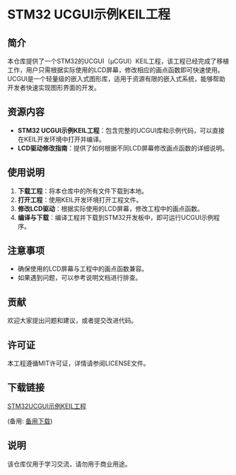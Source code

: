 # STM32 UCGUI示例KEIL工程

## 简介
本仓库提供了一个STM32的UCGUI（µCGUI）KEIL工程，该工程已经完成了移植工作，用户只需根据实际使用的LCD屏幕，修改相应的画点函数即可快速使用。UCGUI是一个轻量级的嵌入式图形库，适用于资源有限的嵌入式系统，能够帮助开发者快速实现图形界面的开发。

## 资源内容
- **STM32 UCGUI示例KEIL工程**：包含完整的UCGUI库和示例代码，可以直接在KEIL开发环境中打开并编译。
- **LCD驱动修改指南**：提供了如何根据不同LCD屏幕修改画点函数的详细说明。

## 使用说明
1. **下载工程**：将本仓库中的所有文件下载到本地。
2. **打开工程**：使用KEIL开发环境打开工程文件。
3. **修改LCD驱动**：根据实际使用的LCD屏幕，修改工程中的画点函数。
4. **编译与下载**：编译工程并下载到STM32开发板中，即可运行UCGUI示例程序。

## 注意事项
- 确保使用的LCD屏幕与工程中的画点函数兼容。
- 如果遇到问题，可以参考说明文档进行排查。

## 贡献
欢迎大家提出问题和建议，或者提交改进代码。

## 许可证
本工程遵循MIT许可证，详情请参阅LICENSE文件。

## 下载链接
[STM32UCGUI示例KEIL工程](https://pan.quark.cn/s/cb6686348bce) 

(备用: [备用下载](https://pan.baidu.com/s/12ODG7j4-k5W8fI7R1nd1SQ?pwd=1234))

## 说明

该仓库仅用于学习交流，请勿用于商业用途。
